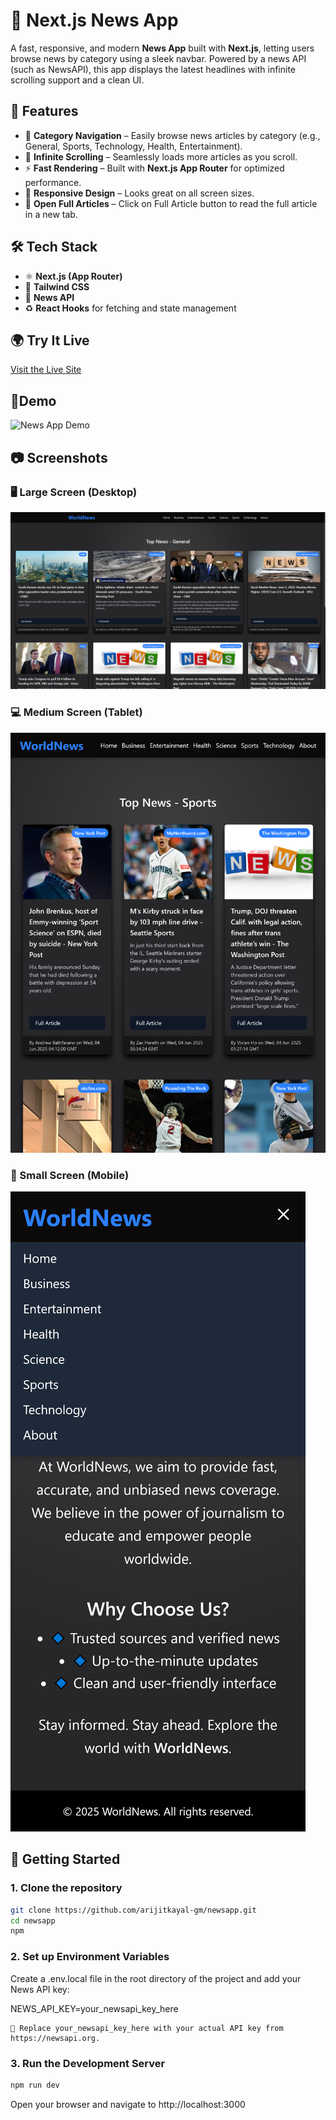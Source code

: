 # 📰 Next.js News App

A fast, responsive, and modern **News App** built with **Next.js**, letting users browse news by category using a sleek navbar. Powered by a news API (such as NewsAPI), this app displays the latest headlines with infinite scrolling support and a clean UI.

## 🌟 Features

- 🧭 **Category Navigation** – Easily browse news articles by category (e.g., General, Sports, Technology, Health, Entertainment).
- 🔄 **Infinite Scrolling** – Seamlessly loads more articles as you scroll.
- ⚡ **Fast Rendering** – Built with **Next.js App Router** for optimized performance.
- 📱 **Responsive Design** – Looks great on all screen sizes.
- 📰 **Open Full Articles** – Click on Full Article button to read the full article in a new tab.

## 🛠 Tech Stack

- ⚛️ **Next.js (App Router)**
- 💅 **Tailwind CSS**
- 📰 **News API**
- ♻️ **React Hooks** for fetching and state management

## 🌍 Try It Live

 [Visit the Live Site](https://newsapp-nu-henna.vercel.app)

## 🔗Demo 

![News App Demo](./assets/news-demo.gif)

## 📷 Screenshots

### 🖥 Large Screen (Desktop)

![Desktop Screenshot](./assets/screenshot-desktop.png)

### 💻 Medium Screen (Tablet)

![Tablet Screenshot](./assets/screenshot-tablet.png)

### 📱 Small Screen (Mobile)

![Mobile Screenshot](./assets/screenshot-mobile.png)


## 🚀 Getting Started

### 1. Clone the repository

```bash
git clone https://github.com/arijitkayal-gm/newsapp.git
cd newsapp
npm 
```

### 2. Set up Environment Variables

Create a .env.local file in the root directory of the project and add your News API key:

NEWS_API_KEY=your_newsapi_key_here

    🔐 Replace your_newsapi_key_here with your actual API key from https://newsapi.org.

### 3. Run the Development Server

```bash
npm run dev
```

Open your browser and navigate to http://localhost:3000